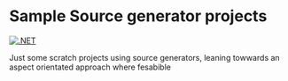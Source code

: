 # Sample Source generator projects

[![.NET](https://github.com/tsmoreland/SourceGenerators/actions/workflows/dotnet.yml/badge.svg)](https://github.com/tsmoreland/SourceGenerators/actions/workflows/dotnet.yml)

Just some scratch projects using source generators, leaning towwards an aspect orientated approach where fesabible

